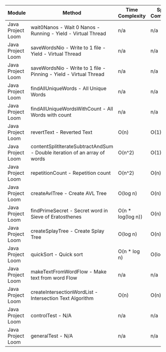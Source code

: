 | Module | Method | Time Complexity | Space Complexity | Repetitions | Measured Duration | Machine |
|---|---|---|---|---|---|---|
| Java Project Loom | wait0Nanos - Wait 0 Nanos - Running - Yield - Virtual Thread | n/a | n/a | 2 | 7 | Prototype |
| Java Project Loom | saveWordsNio - Write to 1 file - Yield - Virtual Thread | n/a | n/a | 2 | 122 | Prototype |
| Java Project Loom | saveWordsNio - Write to 1 file - Pinning - Yield - Virtual Thread | n/a | n/a | 2 | 231 | Prototype |
| Java Project Loom | findAllUniqueWords - All Unique Words | n/a | n/a | 10000 | 1399 | Prototype |
| Java Project Loom | findAllUniqueWordsWithCount - All Words with count | n/a | n/a | 10000 | 1236 | Prototype |
| Java Project Loom | revertText - Reverted Text | O(n) | O(1) | 10000 | 323 | Prototype |
| Java Project Loom | contentSplitIterateSubtractAndSum - Double iteration of an array of words | O(n^2) | O(1) | 10000 | 364 | Prototype |
| Java Project Loom | repetitionCount - Repetition count | O(n^2) | O(n) | 10000 | 2718 | Prototype |
| Java Project Loom | createAvlTree - Create AVL Tree | O(log n) | O(n) | 10000 | 203 | Prototype |
| Java Project Loom | findPrimeSecret - Secret word in Sieve of Eratosthenes | O(n * log(log n)) | O(n) | 10000 | 349 | Prototype |
| Java Project Loom | createSplayTree - Create Splay Tree | O(log n) | O(n) | 10000 | 436 | Prototype |
| Java Project Loom | quickSort - Quick sort | O(n * log n) | O(log n) | 10000 | 1183 | Prototype |
| Java Project Loom | makeTextFromWordFlow - Make text from word Flow | n/a | n/a | 10000 | 682 | Prototype |
| Java Project Loom | createIntersectionWordList - Intersection Text Algorithm | O(n) | O(n) | 10000 | 322 | Prototype |
| Java Project Loom | controlTest - N/A | n/a | n/a | 10000 | 744 | Prototype |
| Java Project Loom | generalTest - N/A | n/a | n/a | 10000 | 198 | Prototype |
